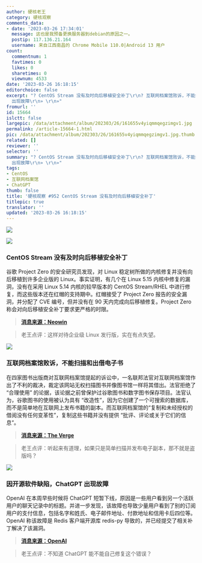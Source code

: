 ```yaml
---
author: 硬核老王
category: 硬核观察
comments_data:
- date: '2023-03-26 17:34:01'
  message: 这也是我预备更换服务器到debian的原因之一。
  postip: 117.136.21.164
  username: 来自江西南昌的 Chrome Mobile 110.0|Android 13 用户
count:
  commentnum: 1
  favtimes: 0
  likes: 0
  sharetimes: 0
  viewnum: 4533
date: '2023-03-26 16:18:15'
editorchoice: false
excerpt: "? CentOS Stream 没有及时向后移植安全补丁\r\n? 互联网档案馆败诉，不能扫描和出借电子书\r\n? 因开源软件缺陷，ChatGPT
  出现故障\r\n» \r\n»"
fromurl: ''
id: 15664
islctt: false
largepic: /data/attachment/album/202303/26/161655v4yiqmmqegzimgv1.jpg
permalink: /article-15664-1.html
pic: /data/attachment/album/202303/26/161655v4yiqmmqegzimgv1.jpg.thumb.jpg
related: []
reviewer: ''
selector: ''
summary: "? CentOS Stream 没有及时向后移植安全补丁\r\n? 互联网档案馆败诉，不能扫描和出借电子书\r\n? 因开源软件缺陷，ChatGPT
  出现故障\r\n» \r\n»"
tags:
- CentOS
- 互联网档案馆
- ChatGPT
thumb: false
title: '硬核观察 #952 CentOS Stream 没有及时向后移植安全补丁'
titlepic: true
translator: ''
updated: '2023-03-26 16:18:15'
---
```


![](/data/attachment/album/202303/26/161655v4yiqmmqegzimgv1.jpg)


![](/data/attachment/album/202303/26/161733iuaizur1crz4rfk1.jpg)


### CentOS Stream 没有及时向后移植安全补丁


谷歌 Project Zero 的安全研究员发现，对 Linux 稳定树所做的内核修复并没有向后移植到许多企业版的 Linux。事实证明，有几个在 Linux 5.15 内核中修复的漏洞，没有在采用 Linux 5.14 内核的较早版本的 CentOS Stream/RHEL 中进行修复，而这些版本还在红帽的支持期中。红帽接受了 Project Zero 报告的安全漏洞，并分配了 CVE 编号，但并没有在 90 天内完成向后移植修复。Project Zero 称会对向后移植安全补丁要求更严格的时限。



> 
> **[消息来源：Neowin](https://www.neowin.net/news/google-discloses-centos-linux-kernel-vulnerabilities-following-failure-to-issue-timely-fixes/)**
> 
> 
> 



> 
> 老王点评：这样对待企业级 Linux 发行版，实在有点失望。
> 
> 
> 


![](/data/attachment/album/202303/26/161741gummuntczsf1znps.jpg)


### 互联网档案馆败诉，不能扫描和出借电子书


在四家图书出版商对互联网档案馆提起的诉讼中，一名联邦法官对互联网档案馆作出了不利的裁决，裁定该网站无权扫描图书并像图书馆一样将其借出。法官拒绝了 “合理使用” 的论据，该论据之前曾保护过谷歌图书和数字图书保存项目。法官认为，谷歌图书的使用被认为具有 “改造性”，因为它创建了一个可搜索的数据库，而不是简单地在互联网上发布书籍的副本。而互联网档案馆的“复制和未经授权的借阅没有任何变革性”，复制这些书籍并没有提供 “批评、评论或关于它们的信息”。



> 
> **[消息来源：The Verge](https://www.theverge.com/2023/3/24/23655804/internet-archive-hatchette-publisher-ebook-library-lawsuit)**
> 
> 
> 



> 
> 老王点评：听起来有道理，如果只是简单扫描并发布电子副本，那不就是盗版吗？
> 
> 
> 


![](/data/attachment/album/202303/26/161709is3rsvv33hjq5v43.jpg)


### 因开源软件缺陷，ChatGPT 出现故障


OpenAI 在本周早些时候将 ChatGPT 短暂下线，原因是一些用户看到另一个活跃用户的聊天记录中的标题。并进一步发现，该故障也导致少量用户看到了别的订阅用户的支付信息，包括名字和姓氏、电子邮件地址、付款地址和信用卡后四位等。OpenAI 称该故障是 Redis 客户端开源库 redis-py 导致的，并已经提交了相关补丁解决了该漏洞。



> 
> **[消息来源：OpenAI](https://www.openai.com/blog/march-20-chatgpt-outage)**
> 
> 
> 



> 
> 老王点评：不知道 ChatGPT 能不能自己修复这个错误？
> 
> 
>